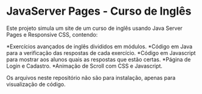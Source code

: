 # JavaServer Pages - Curso de Inglês

Este projeto simula um site de um curso de inglês usando Java Server Pages e Responsive CSS, contendo:

*Exercícios avançados de inglês divididos em módulos.
*Código em Java para a verificação das respostas de cada exercício.
*Código em Javascript para mostrar aos alunos quais as respostas que estão certas.
*Página de Login e Cadastro.
*Animação de Scroll com CSS e Javascript.

Os arquivos neste repositório não são para instalação, apenas para visualização de código.
